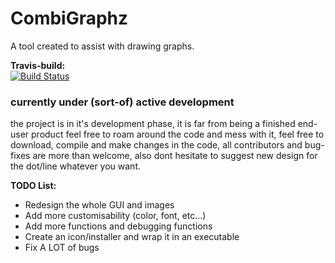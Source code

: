 # CombiGraphz
A tool created to assist with drawing graphs.

<b>Travis-build:<br></b>
[![Build Status](https://travis-ci.org/ChaosCat/CombiGraphz.svg?branch=master)](https://travis-ci.org/ChaosCat/CombiGraphz)

<h3><b>currently under (sort-of) active development</b></h3>

the project is in it's development phase, it is far from being a finished end-user product
feel free to roam around the code and mess with it, feel free to download, compile and make
changes in the code, all contributors and bug-fixes are more than welcome, also dont hesitate
to suggest new design for the dot/line whatever you want.

<b>TODO List:</b>
<ul>
<li>Redesign the whole GUI and images</li>
<li>Add more customisability (color, font, etc...)</li>
<li>Add more functions and debugging functions</li>
<li>Create an icon/installer and wrap it in an executable</li>
<li>Fix A LOT of bugs</li>
</ul>
